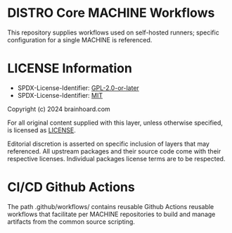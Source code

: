 # DISTRO Core MACHINE Workflows

This repository supplies workflows used on self-hosted runners; specific
configuration for a single MACHINE is referenced.

# LICENSE Information

- SPDX-License-Identifier: [GPL-2.0-or-later](https://spdx.org/licenses/GPL-2.0-or-later.html)
- SPDX-License-Identifier: [MIT](https://spdx.org/licenses/MIT.html)

Copyright (c) 2024 brainhoard.com

For all original content supplied with this layer, unless otherwise specified, is licensed
as [LICENSE](./LICENSE).

Editorial discretion is asserted on specific inclusion of layers that may referenced. All
upstream packages and their source code come with their respective licenses. Individual packages
license terms are to be respected.

# CI/CD Github Actions

The path .github/workflows/ contains reusable Github Actions reusable workflows that
facilitate per MACHINE repositories to build and manage artifacts from the common
source scripting.
